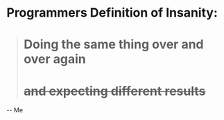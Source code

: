 # Programmers Definition of Insanity:

> # Doing the same thing over and over again
> # ~~and expecting different results~~

-- Me